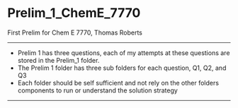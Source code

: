 # Prelim_1_ChemE_7770
First Prelim for Chem E 7770, Thomas Roberts


---------------------------------------------------------------------
- Prelim 1 has three questions, each of my attempts at these questions are stored in the Prelim_1 folder.
- The Prelim 1 folder has three sub folders for each question, Q1, Q2, and Q3 
- Each folder should be self sufficient and not rely on the other folders components to run or understand the solution strategy
______________________________________________________________________
